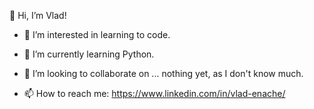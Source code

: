 👋 Hi, I’m Vlad!

- 👀 I’m interested in learning to code.

- 🌱 I’m currently learning Python.

- 💞️ I’m looking to collaborate on ... nothing yet, as I don't know much.

- 📫 How to reach me: https://www.linkedin.com/in/vlad-enache/

